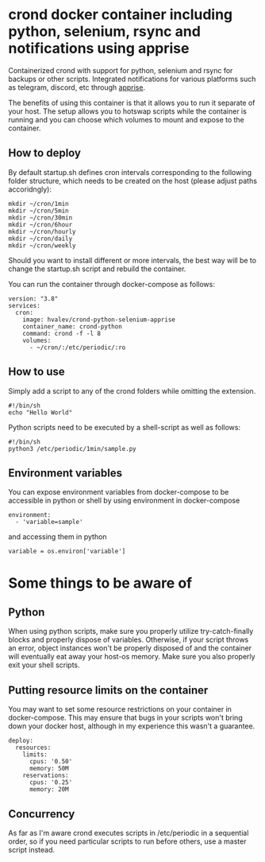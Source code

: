 # crond docker container including python, selenium, rsync and notifications using apprise
Containerized crond with support for python, selenium and rsync for backups or other scripts.
Integrated notifications for various platforms such as telegram, discord, etc through [apprise](https://github.com/caronc/apprise).

The benefits of using this container is that it allows you to run it separate of your host. The setup allows you to hotswap scripts while the container is running and you can choose which volumes to mount and expose to the container.

## How to deploy
By default startup.sh defines cron intervals corresponding to the following folder structure, which needs to be created on the host (please adjust paths accoridngly):
```
mkdir ~/cron/1min
mkdir ~/cron/5min
mkdir ~/cron/30min
mkdir ~/cron/6hour
mkdir ~/cron/hourly
mkdir ~/cron/daily
mkdir ~/cron/weekly
```
Should you want to install different or more intervals, the best way will be to change the startup.sh script and rebuild the container.

You can run the container through docker-compose as follows:
```
version: "3.8"
services:
  cron:
    image: hvalev/crond-python-selenium-apprise
    container_name: crond-python
    command: crond -f -l 8
    volumes:
      - ~/cron/:/etc/periodic/:ro
```

## How to use
Simply add a script to any of the crond folders while omitting the extension.
```
#!/bin/sh
echo "Hello World"
```
Python scripts need to be executed by a shell-script as well as follows:
```
#!/bin/sh
python3 /etc/periodic/1min/sample.py
```
## Environment variables
You can expose environment variables from docker-compose to be accessible in python or shell by using environment in docker-compose
```
environment:
  - 'variable=sample'
```
and accessing them in python
```
variable = os.environ['variable']
```


# Some things to be aware of
## Python
When using python scripts, make sure you properly utilize try-catch-finally blocks and properly dispose of variables. Otherwise, if your script throws an error, object instances won't be properly disposed of and the container will eventually eat away your host-os memory. Make sure you also properly exit your shell scripts.

## Putting resource limits on the container
You may want to set some resource restrictions on your container in docker-compose. This may ensure that bugs in your scripts won't bring down your docker host, although in my experience this wasn't a guarantee.
```
deploy:
  resources:
    limits:
      cpus: '0.50'
      memory: 50M
    reservations:
      cpus: '0.25'
      memory: 20M
```

## Concurrency
As far as I'm aware crond executes scripts in /etc/periodic in a sequential order, so if you need particular scripts to run before others, use a master script instead.
